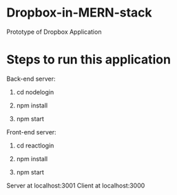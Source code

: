 # Dropbox-in-MERN-stack
Prototype of Dropbox Application


Steps to run this application
==========================

Back-end server:
	
1. cd nodelogin
	
2. npm install

3. npm start	

Front-end server:
	
1. cd reactlogin
	
2. npm install
	
3. npm start

Server at localhost:3001
Client at localhost:3000
